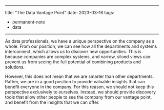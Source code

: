 
---
title:  "The Data Vantage Point"
date: 2023-03-16
tags: 
- permanent-note 
- data
---

As data professionals, we have a unique perspective on the company as a whole. From our position, we can see how all the departments and systems interconnect, which allows us to discover new opportunities. This is because companies are complex systems, and narrow, siloed views can prevent us from seeing the full potential of combining products and solutions.

However, this does not mean that we are smarter than other departments. Rather, we are in a good position to provide valuable insights that can benefit everyone in the company. For this reason, we should not keep this perspective exclusively to ourselves. Instead, we should provide discovery tools that allow other people to see the company from our vantage point, and benefit from the insights that we can offer.




